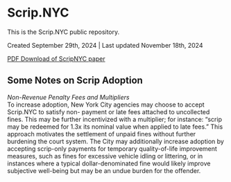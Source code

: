# Scrip.NYC
This is the Scrip.NYC public repository.

Created September 29th, 2024  |  Last updated November 18th, 2024

[PDF Download of ScripNYC paper](https://drive.google.com/file/d/1M4uG7Ah9SxCSOUHq8cpTtOO6Oaqkr8Y8/view?usp=sharing)


## Some Notes on Scrip Adoption

<i>Non-Revenue Penalty Fees and Multipliers</i><br>
To increase adoption, New York City agencies may choose to accept Scrip.NYC to satisfy non- payment or late fees attached to uncollected fines. This may be further incentivized with a multiplier; for instance: “scrip may be redeemed for 1.3x its nominal value when applied to late fees.” This approach motivates the settlement of unpaid fines without further burdening the court system. The City may additionally increase adoption by accepting scrip-only payments for temporary quality-of-life improvement measures, such as fines for excessive vehicle idling or littering, or in instances where a typical dollar-denominated fine would likely improve subjective well-being but may be an undue burden for the offender.
